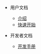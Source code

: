 - 用户文档
  - [介绍](zh-cn/user/introduce.md)
  - [快速开始](zh-cn/user/quick-start.md)

- 开发者文档
  - [开发手册](zh-cn/dev/developer.md)